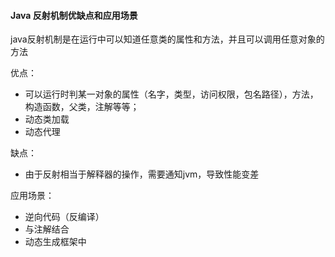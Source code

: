#### Java 反射机制优缺点和应用场景

java反射机制是在运行中可以知道任意类的属性和方法，并且可以调用任意对象的方法

优点：

* 可以运行时判某一对象的属性（名字，类型，访问权限，包名路径），方法，构造函数，父类，注解等等；
* 动态类加载
* 动态代理

缺点：

* 由于反射相当于解释器的操作，需要通知jvm，导致性能变差

应用场景：

* 逆向代码（反编译）
* 与注解结合
* 动态生成框架中





